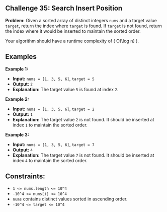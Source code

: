 ## Challenge 35: Search Insert Position 

**Problem:**
Given a sorted array of distinct integers `nums` and a target value `target`, return the index where `target` is found. If `target` is not found, return the index where it would be inserted to maintain the sorted order. 

Your algorithm should have a runtime complexity of \( O(\log n) \).

## Examples 

**Example 1:**

- **Input:** `nums = [1, 3, 5, 6]`, `target = 5`
- **Output:** `2`
- **Explanation:** The target value `5` is found at index `2`.

**Example 2:**

- **Input:** `nums = [1, 3, 5, 6]`, `target = 2`
- **Output:** `1`
- **Explanation:** The target value `2` is not found. It should be inserted at index `1` to maintain the sorted order.

**Example 3:**

- **Input:** `nums = [1, 3, 5, 6]`, `target = 7`
- **Output:** `4`
- **Explanation:** The target value `7` is not found. It should be inserted at index `4` to maintain the sorted order.

## Constraints:

- `1 <= nums.length <= 10^4`
- `-10^4 <= nums[i] <= 10^4`
- `nums` contains distinct values sorted in ascending order.
- `-10^4 <= target <= 10^4`

